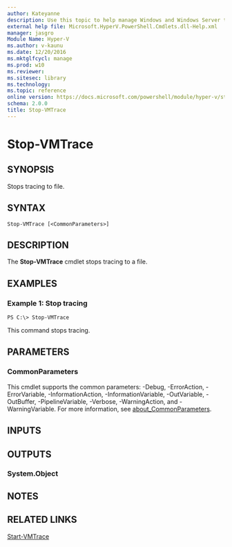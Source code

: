 ```yaml
---
author: Kateyanne
description: Use this topic to help manage Windows and Windows Server technologies with Windows PowerShell.
external help file: Microsoft.HyperV.PowerShell.Cmdlets.dll-Help.xml
manager: jasgro
Module Name: Hyper-V
ms.author: v-kaunu
ms.date: 12/20/2016
ms.mktglfcycl: manage
ms.prod: w10
ms.reviewer: 
ms.sitesec: library
ms.technology: 
ms.topic: reference
online version: https://docs.microsoft.com/powershell/module/hyper-v/stop-vmtrace?view=windowsserver2016-ps&wt.mc_id=ps-gethelp
schema: 2.0.0
title: Stop-VMTrace
---
```


# Stop-VMTrace

## SYNOPSIS
Stops tracing to file.

## SYNTAX

```
Stop-VMTrace [<CommonParameters>]
```

## DESCRIPTION
The **Stop-VMTrace** cmdlet stops tracing to a file.

## EXAMPLES

### Example 1: Stop tracing
```
PS C:\> Stop-VMTrace
```

This command stops tracing.

## PARAMETERS

### CommonParameters
This cmdlet supports the common parameters: -Debug, -ErrorAction, -ErrorVariable, -InformationAction, -InformationVariable, -OutVariable, -OutBuffer, -PipelineVariable, -Verbose, -WarningAction, and -WarningVariable. For more information, see [about_CommonParameters](https://go.microsoft.com/fwlink/?LinkID=113216).

## INPUTS

## OUTPUTS

### System.Object

## NOTES

## RELATED LINKS

[Start-VMTrace](./Start-VMTrace.md)

